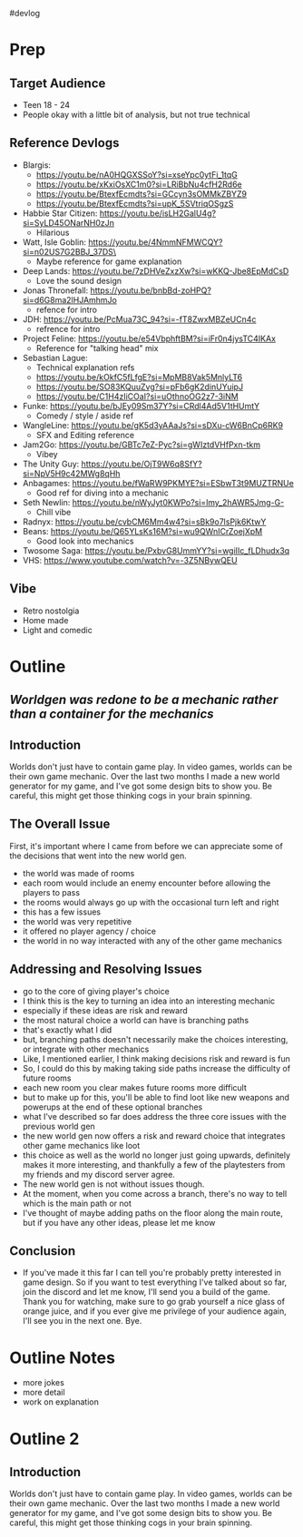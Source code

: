 #devlog
# Prep
## Target Audience
- Teen 18 - 24
- People okay with a little bit of analysis, but not true technical

## Reference Devlogs
- Blargis: 
	- https://youtu.be/nA0HQGXSSoY?si=xseYpc0ytFi_1tqG
	- https://youtu.be/xKxiOsXC1m0?si=LRiBbNu4cfH2Rd6e
	- https://youtu.be/BtexfEcmdts?si=GCcyn3sOMMkZBYZ9
	- https://youtu.be/BtexfEcmdts?si=upK_5SVtriqOSgzS
- Habbie Star Citizen: https://youtu.be/isLH2GalU4g?si=SyLD45ONarNH0zJn
	- Hilarious
- Watt, Isle Goblin: https://youtu.be/4NmmNFMWCQY?si=n02US7G2BBJ_37DS\
	- Maybe reference for game explanation
- Deep Lands: https://youtu.be/7zDHVeZxzXw?si=wKKQ-Jbe8EpMdCsD
	- Love the sound design
- Jonas Thronefall: https://youtu.be/bnbBd-zoHPQ?si=d6G8ma2lHJAmhmJo
	- refence for intro
- JDH: https://youtu.be/PcMua73C_94?si=-fT8ZwxMBZeUCn4c
	- refrence for intro
- Project Feline: https://youtu.be/e54VbphftBM?si=iFr0n4jysTC4IKAx
	- Reference for "talking head" mix
- Sebastian Lague:
	- Technical explanation refs
	- https://youtu.be/kOkfC5fLfgE?si=MpMB8Vak5MnlyLT6
	- https://youtu.be/SO83KQuuZvg?si=pFb6gK2dinUYuipJ
	- https://youtu.be/C1H4zIiCOaI?si=uOthnoOG2z7-3iNM
- Funke: https://youtu.be/bJEy09Sm37Y?si=CRdl4Ad5V1tHUmtY
	- Comedy / style / aside ref
- WangleLine: https://youtu.be/gK5d3yAAaJs?si=sDXu-cW6BnCp6RK9
	- SFX and Editing reference
- Jam2Go: https://youtu.be/GBTc7eZ-Pyc?si=gWIztdVHfPxn-tkm
	- Vibey
- The Unity Guy: https://youtu.be/OjT9W6q8SfY?si=NpV5H9c42MWg8qHh
- Anbagames: https://youtu.be/fWaRW9PKMYE?si=ESbwT3t9MUZTRNUe
	- Good ref for diving into a mechanic
- Seth Newlin: https://youtu.be/nWyJyt0KWPo?si=lmy_2hAWR5Jmg-G-
	- Chill vibe
- Radnyx: https://youtu.be/cvbCM6Mm4w4?si=sBk9o7lsPjk6KtwY
- Beans: https://youtu.be/Q65YLsKs16M?si=wu9QWnICrZoejXpM
	- Good look into mechanics
- Twosome Saga: https://youtu.be/PxbvG8UmmYY?si=wgiIIc_fLDhudx3q
- VHS: https://www.youtube.com/watch?v=-3Z5NBywQEU
## Vibe
- Retro nostolgia
- Home made
- Light and comedic
# Outline
## *Worldgen was redone to be a mechanic rather than a container for the mechanics*
## Introduction
Worlds don't just have to contain game play. In video games, worlds can be their own game mechanic. Over the last two months I made a new world generator for my game, and I've got some design bits to show you. Be careful, this might get those thinking cogs in your brain spinning.
## The Overall Issue
First, it's important where I came from before we can appreciate some of the decisions that went into the new world gen. 
- the world was made of rooms
- each room would include an enemy encounter before allowing the players to pass
- the rooms would always go up with the occasional turn left and right
- this has a few issues
- the world was very repetitive
- it offered no player agency / choice
- the world in no way interacted with any of the other game mechanics
## Addressing and Resolving Issues
- go to the core of giving player's choice
- I think this is the key to turning an idea into an interesting mechanic
- especially if these ideas are risk and reward
- the most natural choice a world can have is branching paths
- that's exactly what I did
- but, branching paths doesn't necessarily make the choices interesting, or integrate with other mechanics
- Like, I mentioned earlier, I think making decisions risk and reward is fun
- So, I could do this by making taking side paths increase the difficulty of future rooms
- each new room you clear makes future rooms more difficult
- but to make up for this, you'll be able to find loot like new weapons and powerups at the end of these optional branches
- what I've described so far does address the three core issues with the previous world gen
- the new world gen now offers a risk and reward choice that integrates other game mechanics like loot
- this choice as well as the world no longer just going upwards, definitely makes it more interesting, and thankfully a few of the playtesters from my friends and my discord server agree.
- The new world gen is not without issues though.
- At the moment, when you come across a branch, there's no way to tell which is the main path or not 
- I've thought of maybe adding paths on the floor along the main route, but if you have any other ideas, please let me know
## Conclusion
- If you've made it this far I can tell you're probably pretty interested in game design. So if you want to test everything I've talked about so far, join the discord and let me know, I'll send you a build of the game. Thank you for watching, make sure to go grab yourself a nice glass of orange juice, and if you ever give me privilege of your audience again, I'll see you in the next one. Bye.
# Outline Notes
- more jokes
- more detail
- work on explanation
# Outline 2
## Introduction
Worlds don't just have to contain game play. In video games, worlds can be their own game mechanic. Over the last two months I made a new world generator for my game, and I've got some design bits to show you. Be careful, this might get those thinking cogs in your brain spinning.